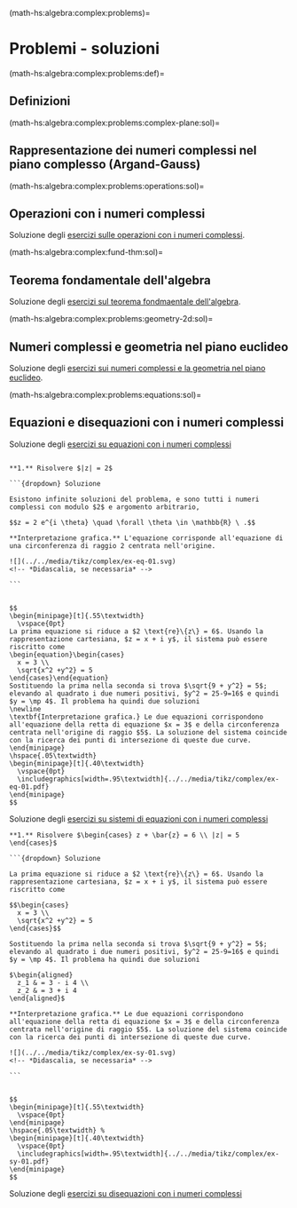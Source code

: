 (math-hs:algebra:complex:problems)=
# Problemi - soluzioni

(math-hs:algebra:complex:problems:def)=
## Definizioni

(math-hs:algebra:complex:problems:complex-plane:sol)=
## Rappresentazione dei numeri complessi nel piano complesso (Argand-Gauss)

(math-hs:algebra:complex:problems:operations:sol)=
## Operazioni con i numeri complessi

Soluzione degli [esercizi sulle operazioni con i numeri complessi](math-hs:algebra:complex:problems:operations:cc:re-im).

(math-hs:algebra:complex:fund-thm:sol)=
## Teorema fondamentale dell'algebra

Soluzione degli [esercizi sul teorema fondmaentale dell'algebra](math-hs:algebra:complex:fund-thm:ex).

(math-hs:algebra:complex:problems:geometry-2d:sol)=
## Numeri complessi e geometria nel piano euclideo
Soluzione degli [esercizi sui numeri complessi e la geometria nel piano euclideo](math-hs:algebra:complex:problems:geometry-2d:ex).


(math-hs:algebra:complex:problems:equations:sol)=
## Equazioni e disequazioni con i numeri complessi


Soluzione degli [esercizi su equazioni con i numeri complessi](math-hs:algebra:complex:problems:equations:sys)

````{only} html

**1.** Risolvere $|z| = 2$

```{dropdown} Soluzione

Esistono infinite soluzioni del problema, e sono tutti i numeri complessi con modulo $2$ e argomento arbitrario,

$$z = 2 e^{i \theta} \quad \forall \theta \in \mathbb{R} \ .$$

**Interpretazione grafica.** L'equazione corrisponde all'equazione di una circonferenza di raggio 2 centrata nell'origine. 

![](../../media/tikz/complex/ex-eq-01.svg)
<!-- *Didascalia, se necessaria* -->

```

````

````{only} latex

$$
\begin{minipage}[t]{.55\textwidth}
  \vspace{0pt}
La prima equazione si riduce a $2 \text{re}\{z\} = 6$. Usando la rappresentazione cartesiana, $z = x + i y$, il sistema può essere riscritto come
\begin{equation}\begin{cases}
  x = 3 \\
  \sqrt{x^2 +y^2} = 5
\end{cases}\end{equation}
Sostituendo la prima nella seconda si trova $\sqrt{9 + y^2} = 5$; elevando al quadrato i due numeri positivi, $y^2 = 25-9=16$ e quindi $y = \mp 4$. Il problema ha quindi due soluzioni
\newline
\textbf{Interpretazione grafica.} Le due equazioni corrispondono all'equazione della retta di equazione $x = 3$ e della circonferenza centrata nell'origine di raggio $5$. La soluzione del sistema coincide con la ricerca dei punti di intersezione di queste due curve.
\end{minipage}
\hspace{.05\textwidth}
\begin{minipage}[t]{.40\textwidth}
  \vspace{0pt}
  \includegraphics[width=.95\textwidth]{../../media/tikz/complex/ex-eq-01.pdf}
\end{minipage}
$$

````

Soluzione degli [esercizi su sistemi di equazioni con i numeri complessi](math-hs:algebra:complex:problems:equations:sys)

````{only} html
**1.** Risolvere $\begin{cases} z + \bar{z} = 6 \\ |z| = 5 \end{cases}$

```{dropdown} Soluzione

La prima equazione si riduce a $2 \text{re}\{z\} = 6$. Usando la rappresentazione cartesiana, $z = x + i y$, il sistema può essere riscritto come

$$\begin{cases}
  x = 3 \\
  \sqrt{x^2 +y^2} = 5
\end{cases}$$

Sostituendo la prima nella seconda si trova $\sqrt{9 + y^2} = 5$; elevando al quadrato i due numeri positivi, $y^2 = 25-9=16$ e quindi $y = \mp 4$. Il problema ha quindi due soluzioni

$\begin{aligned}
  z_1 & = 3 - i 4 \\
  z_2 & = 3 + i 4
\end{aligned}$

**Interpretazione grafica.** Le due equazioni corrispondono all'equazione della retta di equazione $x = 3$ e della circonferenza centrata nell'origine di raggio $5$. La soluzione del sistema coincide con la ricerca dei punti di intersezione di queste due curve.

![](../../media/tikz/complex/ex-sy-01.svg)
<!-- *Didascalia, se necessaria* -->

```
````

````{only} latex

$$
\begin{minipage}[t]{.55\textwidth}
  \vspace{0pt}
\end{minipage}
\hspace{.05\textwidth} %
\begin{minipage}[t]{.40\textwidth}
  \vspace{0pt}
  \includegraphics[width=.95\textwidth]{../../media/tikz/complex/ex-sy-01.pdf}
\end{minipage}
$$

````

Soluzione degli [esercizi su disequazioni con i numeri complessi](math-hs:algebra:complex:problems:equations:ineq)
